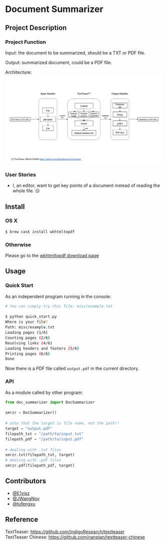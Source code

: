 <!--

General thought:
    1. convert a pdf file into a text file
    2. summarize the text file
    3. convert the summarized text into a pdf feedback

-->


# Document Summarizer


## Project Description
### Project Function
Input:  the document to be summarized, should be a TXT or PDF file.

Output: summarized document, could be a PDF file.

Architecture: 
![architecture](misc/Architecture.png)

### User Stories
- I, an editor, want to get key points of a document instead of reading the whole file. :expressionless:


## Install
### OS X
```sh
$ brew cask install wkhtmltopdf
```

### Otherwise
Please go to the [wkhtmltopdf download page](https://wkhtmltopdf.org/downloads.html)


## Usage
### Quick Start
As an independent program running in the console:

```sh
# You can simply try this file: misc/example.txt

$ python quick_start.py
Where is your file?
Path: misc/example.txt
Loading pages (1/6)
Counting pages (2/6)                                               
Resolving links (4/6)                                                       
Loading headers and footers (5/6)                                           
Printing pages (6/6)
Done
```

Now there is a PDF file called `output.pdf` in the current directory.

### API
As a module called by other program:

```python
from doc_summarizer import DocSummarizer

smrzr = DocSummarizer()

# note that the target is file name, not the path!! 
target = "output.pdf" 
filepath_txt = "/path/to/input.txt"
filepath_pdf = "/path/to/input.pdf"

# dealing with .txt files
smrzr.txt(filepath_txt, target)
# dealing with .pdf files
smrzr.pdf(filepath_pdf, target)
```


## Contributors
- [@E1visz](https://github.com/E1visz)
- [@JWangNov](https://github.com/JWangNov)
- [@tufengxu](https://github.com/tufengxu)

## Reference
TextTeaser: https://github.com/IndigoResearch/textteaser   
TextTeaser Chinese: https://github.com/nanpian/textteaser-chinese   
